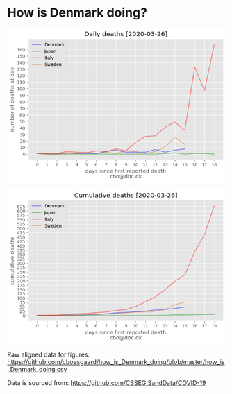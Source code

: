 # How is Denmark doing?

![Daily death counts](how_is_Denmark_doing_daily.png)

![Cumulative death counts](how_is_Denmark_doing_cumulative.png)



Raw aligned data for figures: https://github.com/cboesgaard/how_is_Denmark_doing/blob/master/how_is_Denmark_doing.csv

Data is sourced from: https://github.com/CSSEGISandData/COVID-19



